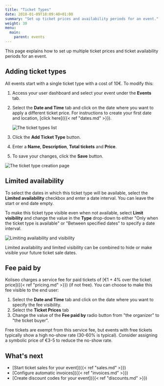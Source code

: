 ```yaml
---
title: "Ticket Types"
date: 2018-01-09T18:09:40+01:00
summary: "Set up ticket prices and availability periods for an event."
weight: 30
menu:
  main:
    parent: events
---
```


This page explains how to set up multiple ticket prices and ticket availability periods for an event.

## Adding ticket types

All events start with a single ticket type with a cost of 10€. To modify this:

1. Access your user dashboard and select your event under the **Events** tab.
2. Select the **Date and Time** tab and click on the date where you want to apply a different ticket price. For instructions to create your first date and location, [click here]({{< ref "dates.md" >}}).

    ![The ticket types list](/img/screenshots/events/ticket-types-list.jpg)

3. Click the **Add Ticket Type** button.
4. Enter a **Name**, **Description**, **Total tickets** and **Price**.
5. To save your changes, click the **Save** button.

![The ticket type creation page](/img/screenshots/events/ticket-types-edit.jpg)

## Limited availability

To select the dates in which this ticket type will be available, select the **Limited availability** checkbox and enter a date interval. You can leave the start or end date empty.

To make this ticket type visible even when not available, select **Limit visibility** and change the value in the **Type** drop-down to either "Only when the ticket type is available" or "Between specified dates" to specify a date interval.

![Limiting availability and visibility](/img/screenshots/events/ticket-types-availability.jpg)

<aside class="note">
Limited availability and limited visibility can be combined to hide or make visible your future ticket sale dates. 
</aside>

## Fee paid by

Koliseo charges a service fee for paid tickets of [€1 + 4% over the ticket price]({{< ref "pricing.md" >}}) (if not free). You can choose to make this fee visible to the end user:

1. Select the **Date and Time** tab and click on the date where you want to specify the fee visibility.
2. Select the **Ticket Prices** tab
3. Change the value of the **Fee paid by** radio button from "the organizer" to "the ticket buyer". 

<aside class="note">
Free tickets are exempt from this service fee, but events with free tickets typically show a high no-show rate (30-60% is typical). Consider assigning a symbolic price of €3-5 to reduce the no-show rate.
</aside>

## What's next

* [Start ticket sales for your event]({{< ref "sales.md" >}})
* [Configure automatic invoices]({{< ref "invoices.md" >}})
* [Create discount codes for your event]({{< ref "discounts.md" >}})
